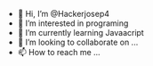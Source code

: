 - 👋 Hi, I’m @Hackerjosep4
- 👀 I’m interested in programing
- 🌱 I’m currently learning Javaacript
- 💞️ I’m looking to collaborate on ...
- 📫 How to reach me ...

<!---
Hackerjosep4/Hackerjosep4 is a ✨ special ✨ repository because its `README.md` (this file) appears on your GitHub profile.
You can click the Preview link to take a look at your changes.
--->
